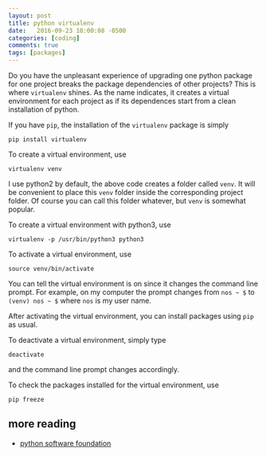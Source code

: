 ```yaml
---
layout: post
title: python virtualenv
date:   2016-09-23 10:00:08 -0500
categories: [coding]
comments: true
tags: [packages]
---
```


Do you have the unpleasant experience of upgrading one python package 
for one project breaks the package dependencies of other projects? This is where `virtualenv` shines.
As the name indicates, it creates a virtual environment for each project as if its dependences
start from a clean installation of python.

If you have `pip`, the installation of the `virtualenv` package is simply

```shell
pip install virtualenv
```
To create a virtual environment, use

```shell
virtualenv venv
```
I use python2 by default, the above code creates a folder called `venv`. 
It will be convenient to place this `venv` folder inside the corresponding project folder.
Of course you can call this folder whatever, but `venv` is somewhat popular.

To create a virtual environment with python3, use

```shell
virtualenv -p /usr/bin/python3 python3
```

To activate a virtual environment, use

```shell
source venv/bin/activate
```

You can tell the virtual environment is on since it changes the command line prompt.
For example, on my computer the prompt changes from `nos ~ $` to `(venv) nos ~ $` where `nos` is my user name.

After activating the virtual environment, you can install packages using `pip` as usual. 

To deactivate a virtual environment, simply type

```shell
deactivate
```

and the command line prompt changes accordingly.

To check the packages installed for the virtual environment, use

```shell
pip freeze
```

## more reading

* [python software foundation](https://packaging.python.org/installing/)
